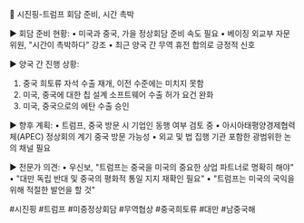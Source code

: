 🤝 시진핑-트럼프 회담 준비, 시간 촉박

▶ 회담 준비 현황:
• 미국과 중국, 가을 정상회담 준비 속도 필요
• 베이징 외교부 자문위원, "시간이 촉박하다" 강조
• 최근 양국 간 무역 휴전 합의로 긍정적 신호

▶ 양국 간 진행 상황:
1. 중국 희토류 자석 수출 재개, 이전 수준에는 미치지 못함
2. 미국, 중국에 대한 칩 설계 소프트웨어 수출 허가 요건 완화
3. 미국, 중국으로의 에탄 수출 승인

▶ 향후 계획:
• 트럼프, 중국 방문 시 기업인 동행 여부 검토 중
• 아시아태평양경제협력체(APEC) 정상회의 계기 중국 방문 가능성
• 외교 및 법 집행 기관 포함한 광범위한 논의 채널 필요

▶ 전문가 의견:
• 우신보, "트럼프는 중국을 미국의 중요한 상업 파트너로 명확히 해야"
• "대만 독립 반대 및 중국의 평화적 통일 지지 재확인 필요"
• "트럼프는 미국의 국익을 위해 적절한 발언을 할 것"

#시진핑 #트럼프 #미중정상회담 #무역협상 #중국희토류 #대만 #남중국해